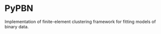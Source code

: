 PyPBN
=====

Implementation of finite-element clustering framework
for fitting models of binary data.
